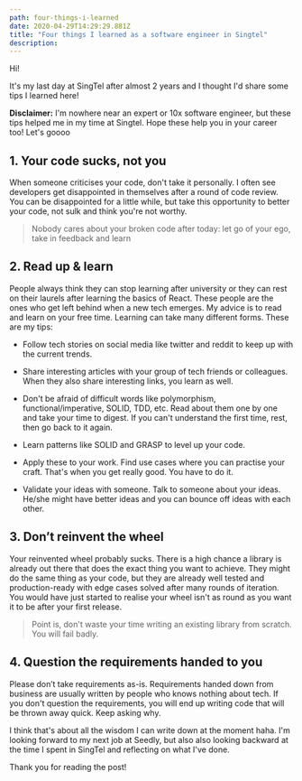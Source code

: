 ```yaml
---
path: four-things-i-learned
date: 2020-04-29T14:29:29.881Z
title: "Four things I learned as a software engineer in Singtel"
description:
---
```


Hi!

It's my last day at SingTel after almost 2 years and I thought I'd share some tips I learned here!

**Disclaimer:** I'm nowhere near an expert or 10x software engineer, but these tips helped me in my time at Singtel.
Hope these help you in your career too! Let's goooo

## 1. Your code sucks, not you

When someone criticises your code, don't take it personally. I often see developers get disappointed in themselves after a round of code review. You can be disappointed for a little while, but take this opportunity to better your code, not sulk and think you're not worthy.

> Nobody cares about your broken code after today: let go of your ego, take in feedback and learn

## 2. Read up & learn

People always think they can stop learning after university or they can rest on their laurels after learning the basics of React. These people are the ones who get left behind when a new tech emerges. My advice is to read and learn on your free time. Learning can take many different forms. These are my tips:

- Follow tech stories on social media like twitter and reddit to keep up with the current trends.

- Share interesting articles with your group of tech friends or colleagues. When they also share interesting links, you learn as well.

- Don't be afraid of difficult words like polymorphism, functional/imperative, SOLID, TDD, etc. Read about them one by one and take your time to digest. If you can't understand the first time, rest, then go back to it again.

- Learn patterns like SOLID and GRASP to level up your code.

- Apply these to your work. Find use cases where you can practise your craft. That's when you get really good. You have to do it.

- Validate your ideas with someone. Talk to someone about your ideas. He/she might have better ideas and you can bounce off ideas with each other.

## 3. Don’t reinvent the wheel

Your reinvented wheel probably sucks. There is a high chance a library is already out there that does the exact thing you want to achieve. They might do the same thing as your code, but they are already well tested and production-ready with edge cases solved after many rounds of iteration. You would have just started to realise your wheel isn't as round as you want it to be after your first release.

> Point is, don't waste your time writing an existing library from scratch. You will fail badly.

## 4. Question the requirements handed to you

Please don’t take requirements as-is. Requirements handed down from business are usually written by people who knows nothing about tech. If you don't question the requirements, you will end up writing code that will be thrown away quick. Keep asking why.

I think that's about all the wisdom I can write down at the moment haha. I'm looking forward to my next job at Seedly, but also also looking backward at the time I spent in SingTel and reflecting on what I've done.

Thank you for reading the post!
